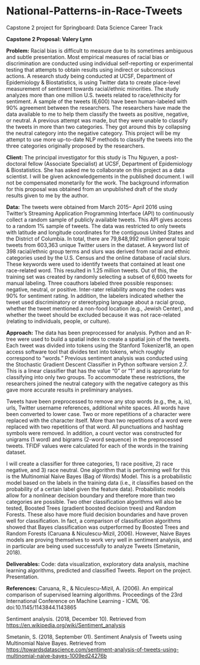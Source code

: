 # National-Patterns-in-Race-Tweets
Capstone 2 project for Springboard: Data Science Career Track

**Capstone 2 Proposal: Valery Lynn**

**Problem:** Racial bias is difficult to measure due to its sometimes ambiguous and subtle presentation. Most empirical measures of racial bias or discrimination are conducted using individual self-reporting or experimental testing that attempts to obtain results using indirect or subconscious actions. A research study being conducted at UCSF, Department of Epidemiology & Biostatistics, is using Twitter data to create place-level measurement of sentiment towards racial/ethnic minorities. The study analyzes more than one million U.S. tweets related to race/ethnicity for sentiment. A sample of the tweets (6,600) have been human-labeled with 90% agreement between the researchers. The researchers have made the data available to me to help them classify the tweets as positive, negative, or neutral. A previous attempt was made, but they were unable to classify the tweets in more than two categories. They got around this by collapsing the neutral category into the negative category. This project will be my attempt to use more up-to-date NLP methods to classify the tweets into the three categories originally proposed by the researchers. 

**Client:** The principal investigator for this study is Thu Nguyen, a post-doctoral fellow (Associate Specialist) at UCSF, Department of Epidemiology & Biostatistics. She has asked me to collaborate on this project as a data scientist. I will be given acknowledgements in the published document. I will not be compensated monetarily for the work. The background information for this proposal was obtained from an unpublished draft of the study results given to me by the author.

**Data:** The tweets were obtained from March 2015– April 2016 using Twitter’s Streaming Application Programming Interface (API) to continuously collect a random sample of publicly available tweets. This API gives access to a random 1% sample of tweets. The data was restricted to only tweets with latitude and longitude coordinates for the contiguous United States and the District of Columbia. In total, there are 79,848,992 million general topic tweets from 603,363 unique Twitter users in the dataset.  A keyword list of 398 racial/ethnic group terms and slurs was derived from racial and ethnic categories used by the U.S. Census and the online database of racial slurs. These keywords were used to identify tweets that contained at least one race-related word. This resulted in 1.25 million tweets. Out of this, the training set was created by randomly selecting a subset of 6,600 tweets for manual labeling. Three coauthors labeled three possible responses: negative, neutral, or positive.  Inter-rater reliability among the coders was 90% for sentiment rating.  In addition, the labelers indicated whether the tweet used discriminatory or stereotyping language about a racial group, whether the tweet mentioned a non-food location (e.g., Jewish Center), and whether the tweet should be excluded because it was not race-related (relating to individuals, people, or culture).

**Approach:** The data has been preprocessed for analysis. Python and an R-tree were used to build a spatial index to create a spatial join of the tweets. Each tweet was divided into tokens using the Stanford Tokenizer18, an open access software tool that divides text into tokens, which roughly correspond to “words.”  Previous sentiment analysis was conducted using the Stochastic Gradient Descent Classifier in Python software version 2.7. This is a linear classifier that has the value “0” or “1” and is appropriate for classifying into only two groups. To accommodate these restrictions, the researchers joined the neutral category with the negative category as this gave more accurate results in preliminary analyses. 

Tweets have been preprocessed to remove any stop words (e.g., the, a, is), urls, Twitter username references, additional white spaces. All words have been converted to lower case. Two or more repetitions of a character were replaced with the character itself. More than two repetitions of a word were replaced with two repetitions of that word. All punctuations and hashtag symbols were removed. In addition, a count vector was constructed for unigrams (1 word) and bigrams (2-word sequence) in the preprocessed tweets. TFIDF values were calculated for each of the words in the training dataset. 

I will create a classifier for three categories, 1) race positive, 2) race negative, and 3) race neutral. One algorithm that is performing well for this is the Multinomial Naive Bayes (Bag of Words) Model. This is a probabilistic model  based on the labels in the training data (i.e., it classifies based on the probability of a certain label given the feature data). Probabilistic models allow for a nonlinear decision boundary and therefore more than two categories are possible. Two other classification algorithms will also be tested, Boosted Trees (gradient boosted decision trees) and Random Forests. These also have more fluid decision boundaries and have proven well for classification. In fact, a comparison of classification algorithms showed that Bayes classification was outperformed by Boosted Trees and Random Forests (Caruana & Niculescu-Mizil, 2006). However, Naive Bayes models are proving themselves to work very well in sentiment analysis, and in particular are being used successfully to analyze Tweets (Smetanin, 2018). 

**Deliverables:** Code: data visualization, exploratory data analysis, machine learning algorithms, predicted and classified Tweets. Report on the project. Presentation.


**References:**
Caruana, R., & Niculescu-Mizil, A. (2006). An empirical comparison of supervised learning algorithms. Proceedings of the 23rd International Conference on Machine Learning - ICML '06. doi:10.1145/1143844.1143865

Sentiment analysis. (2018, December 10). Retrieved from https://en.wikipedia.org/wiki/Sentiment_analysis

Smetanin, S. (2018, September 01). Sentiment Analysis of Tweets using Multinomial Naive Bayes. Retrieved from https://towardsdatascience.com/sentiment-analysis-of-tweets-using-multinomial-naive-bayes-1009ed24276b
